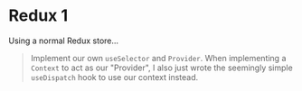 # Redux 1

Using a normal Redux store...

> Implement our own `useSelector` and `Provider`.
> When implementing a `Context` to act as our "Provider", I also just wrote the seemingly simple `useDispatch` hook to use our context instead.
